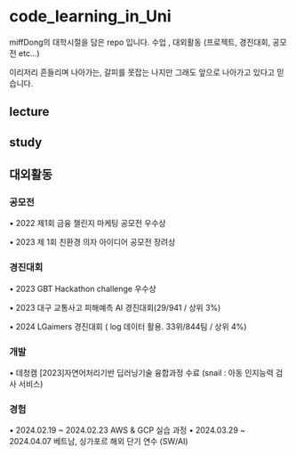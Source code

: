 # code_learning_in_Uni

miffDong의 대학시절을 담은 repo 입니다.
수업 , 대외활동 (프로젝트, 경진대회, 공모전 etc...)

이리저리 흔들리며 나아가는, 갈피를 못잡는 나지만 그래도 앞으로 나아가고 있다고 믿습니다.


## lecture


## study


## 대외활동
### 공모전
• 2022 제1회 금융 챌린지 마케팅 공모전 우수상

• 2023 제 1회 친환경 의자 아이디어 공모전 장려상

### 경진대회
• 2023 GBT Hackathon challenge 우수상

• 2023 대구 교통사고 피해예측 AI 경진대회(29/941 / 상위 3%)

• 2024 LGaimers 경진대회 ( log 데이터 활용. 33위/844팀 / 상위 4%) 

### 개발
• 데청캠 [2023]자연어처리기반 딥러닝기술 융합과정 수료 (snail : 아동 인지능력 검사 서비스)


### 경험 
• 2024.02.19 ~ 2024.02.23 AWS & GCP 실습 과정
• 2024.03.29 ~ 2024.04.07 베트남, 싱가포르 해외 단기 연수 (SW/AI)

